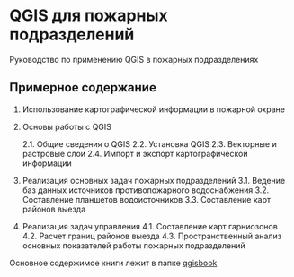 # QGIS для пожарных подразделений

Руководство по применению QGIS в пожарных подразделениях


## Примерное содержание
1. Использование картографической информации в пожарной охране
2. Основы работы с QGIS

    2.1. Общие сведения о QGIS
    2.2. Установка QGIS
    2.3. Векторные и растровые слои
    2.4. Импорт и экспорт картографической информации

3. Реализация основных задач пожарных подразделений
    3.1. Ведение баз данных источников противопожарного водоснабжения
    3.2. Составление планшетов водоисточников
    3.3. Составление карт районов выезда

4. Реализация задач управления
    4.1. Составление карт гарниозонов
    4.2. Расчет границ районов выезда
    4.3. Пространственный анализ основных показателей работы пожарных подразделений

Основное содержимое книги лежит в папке [qgisbook](qgisbook/)
